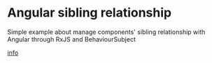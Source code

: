 # Angular sibling relationship

Simple example about manage components' sibling relationship with Angular through RxJS and BehaviourSubject

[info](https://www.stefanofrasca.com/angular-rxjs-behavioursubj)
